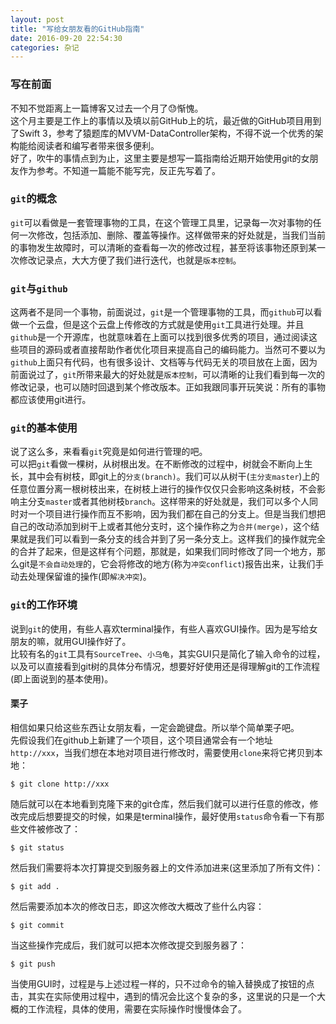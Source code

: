 ```yaml
---
layout: post
title: "写给女朋友看的GitHub指南"
date: 2016-09-20 22:54:30
categories: 杂记
---
```


### 写在前面

不知不觉距离上一篇博客又过去一个月了😓惭愧。   
这个月主要是工作上的事情以及填以前GitHub上的坑，最近做的GitHub项目用到了Swift 3，参考了猿题库的MVVM-DataController架构，不得不说一个优秀的架构能给阅读者和编写者带来很多便利。   
好了，吹牛的事情点到为止，这里主要是想写一篇指南给近期开始使用git的女朋友作为参考。不知道一篇能不能写完，反正先写着了。

### `git`的概念

`git`可以看做是一套管理事物的工具，在这个管理工具里，记录每一次对事物的任何一次修改，包括添加、删除、覆盖等操作。这样做带来的好处就是，当我们当前的事物发生故障时，可以清晰的查看每一次的修改过程，甚至将该事物还原到某一次修改记录点，大大方便了我们进行迭代，也就是`版本控制`。   

### `git`与`github`

这两者不是同一个事物，前面说过，`git`是一个管理事物的工具，而`github`可以看做一个云盘，但是这个云盘上传修改的方式就是使用`git`工具进行处理。并且`github`是一个开源库，也就意味着在上面可以找到很多优秀的项目，通过阅读这些项目的源码或者直接帮助作者优化项目来提高自己的编码能力。当然可不要以为`github`上面只有代码，也有很多设计、文档等与代码无关的项目放在上面，因为前面说过了，`git`所带来最大的好处就是`版本控制`，可以清晰的让我们看到每一次的修改记录，也可以随时回退到某个修改版本。正如我跟同事开玩笑说：所有的事物都应该使用git进行。

### `git`的基本使用

说了这么多，来看看`git`究竟是如何进行管理的吧。   
可以把`git`看做一棵树，从树根出发。在不断修改的过程中，树就会不断向上生长，其中会有树枝，即git上的`分支(branch)`。我们可以从树干(`主分支master`)上的任意位置分离一根树枝出来，在树枝上进行的操作仅仅只会影响这条树枝，不会影响主分支`master`或者其他树枝`branch`。这样带来的好处就是，我们可以多个人同时对一个项目进行操作而互不影响，因为我们都在自己的分支上。但是当我们想把自己的改动添加到树干上或者其他分支时，这个操作称之为`合并(merge)`，这个结果就是我们可以看到一条分支的线合并到了另一条分支上。这样我们的操作就完全的合并了起来，但是这样有个问题，那就是，如果我们同时修改了同一个地方，那么git是`不会自动处理`的，它会将修改的地方(称为`冲突conflict`)报告出来，让我们手动去处理保留谁的操作(即`解决冲突`)。

### `git`的工作环境

说到`git`的使用，有些人喜欢terminal操作，有些人喜欢GUI操作。因为是写给女朋友的嘛，就用GUI操作好了。   
比较有名的`git`工具有`SourceTree`、`小乌龟`，其实GUI只是简化了输入命令的过程，以及可以直接看到git树的具体分布情况，想要好好使用还是得理解git的工作流程(即上面说到的基本使用)。

#### 栗子

相信如果只给这些东西让女朋友看，一定会跪键盘。所以举个简单栗子吧。   
先假设我们在github上新建了一个项目，这个项目通常会有一个地址`http://xxx`，当我们想在本地对项目进行修改时，需要使用`clone`来将它拷贝到本地：   

    $ git clone http://xxx
    
随后就可以在本地看到克隆下来的git仓库，然后我们就可以进行任意的修改，修改完成后想要提交的时候，如果是terminal操作，最好使用`status`命令看一下有那些文件被修改了：   

    $ git status
    
然后我们需要将本次打算提交到服务器上的文件添加进来(这里添加了所有文件)：

    $ git add .
    
然后需要添加本次的修改日志，即这次修改大概改了些什么内容：

    $ git commit
    
当这些操作完成后，我们就可以把本次修改提交到服务器了：

    $ git push
    
    
当使用GUI时，过程是与上述过程一样的，只不过命令的输入替换成了按钮的点击，其实在实际使用过程中，遇到的情况会比这个复杂的多，这里说的只是一个大概的工作流程，具体的使用，需要在实际操作时慢慢体会了。   